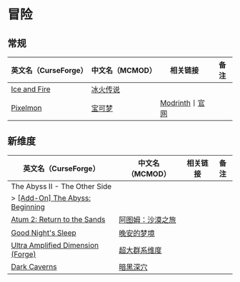 # 冒险

## 常规

| 英文名（CurseForge）                                                              | 中文名（MCMOD）                                 | 相关链接                                                                    | 备注 |
| --------------------------------------------------------------------------------- | ----------------------------------------------- | --------------------------------------------------------------------------- | ---- |
| [Ice and Fire](https://www.curseforge.com/minecraft/mc-mods/ice-and-fire-dragons) | [冰火传说](https://www.mcmod.cn/class/770.html) |                                                                             |      |
| [Pixelmon](https://www.curseforge.com/minecraft/mc-mods/pixelmon)                 | [宝可梦](https://www.mcmod.cn/class/1190.html)  | [Modrinth](https://modrinth.com/mod/pixelmon)丨[官网](https://reforged.gg/) |      |

## 新维度

| 英文名（CurseForge）                                                                                       | 中文名（MCMOD）                                         | 相关链接 | 备注 |
| ---------------------------------------------------------------------------------------------------------- | ------------------------------------------------------- | -------- | ---- |
| The Abyss II - The Other Side                                                                              |                                                         |          |      |
| > [[Add-On] The Abyss: Beginning](https://www.curseforge.com/minecraft/mc-mods/add-on-the-abyss-beginning) |                                                         |          |      |
| [Atum 2: Return to the Sands](https://www.curseforge.com/minecraft/mc-mods/atum)                           | [阿图姆：沙漠之旅](https://www.mcmod.cn/class/117.html) |          |      |
| [Good Night's Sleep](https://www.curseforge.com/minecraft/mc-mods/good-nights-sleep)                       | [晚安的梦境](https://www.mcmod.cn/class/471.html)       |          |      |
| [Ultra Amplified Dimension (Forge)](https://www.curseforge.com/minecraft/mc-mods/ultra-amplified-mod)      | [超大群系维度](https://www.mcmod.cn/class/4077.html)    |          |      |
| [Dark Caverns](https://www.curseforge.com/minecraft/mc-mods/dark-caverns)                                  | [暗黑深穴](https://www.mcmod.cn/class/4847.html)        |          |      |
